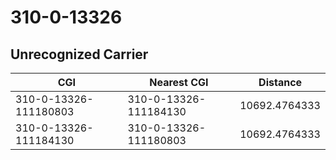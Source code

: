 # 310-0-13326
## Unrecognized Carrier


| CGI | Nearest CGI | Distance |
|-----|-------------|----------|
| 310-0-13326-111180803 | 310-0-13326-111184130 | 10692.4764333 |
| 310-0-13326-111184130 | 310-0-13326-111180803 | 10692.4764333 |
